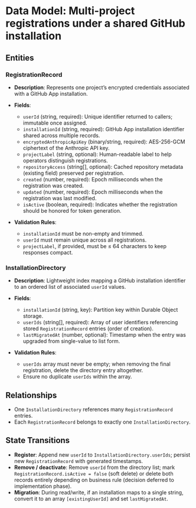# Data Model: Multi-project registrations under a shared GitHub installation

## Entities

### RegistrationRecord
- **Description**: Represents one project’s encrypted credentials associated with a GitHub App installation.
- **Fields**:
  - `userId` (string, required): Unique identifier returned to callers; immutable once assigned.
  - `installationId` (string, required): GitHub App installation identifier shared across multiple records.
  - `encryptedAnthropicApiKey` (binary/string, required): AES-256-GCM ciphertext of the Anthropic API key.
  - `projectLabel` (string, optional): Human-readable label to help operators distinguish registrations.
  - `repositoryAccess` (string[], optional): Cached repository metadata (existing field) preserved per registration.
  - `created` (number, required): Epoch milliseconds when the registration was created.
  - `updated` (number, required): Epoch milliseconds when the registration was last modified.
  - `isActive` (boolean, required): Indicates whether the registration should be honored for token generation.

- **Validation Rules**:
  - `installationId` must be non-empty and trimmed.
  - `userId` must remain unique across all registrations.
  - `projectLabel`, if provided, must be ≤ 64 characters to keep responses compact.

### InstallationDirectory
- **Description**: Lightweight index mapping a GitHub installation identifier to an ordered list of associated `userId` values.
- **Fields**:
  - `installationId` (string, key): Partition key within Durable Object storage.
  - `userIds` (string[], required): Array of user identifiers referencing stored `RegistrationRecord` entries (order of creation).
  - `lastMigratedAt` (number, optional): Timestamp when the entry was upgraded from single-value to list form.

- **Validation Rules**:
  - `userIds` array must never be empty; when removing the final registration, delete the directory entry altogether.
  - Ensure no duplicate `userIds` within the array.

## Relationships
- One `InstallationDirectory` references many `RegistrationRecord` entries.
- Each `RegistrationRecord` belongs to exactly one `InstallationDirectory`.

## State Transitions
- **Register**: Append new `userId` to `InstallationDirectory.userIds`; persist new `RegistrationRecord` with generated timestamps.
- **Remove / deactivate**: Remove `userId` from the directory list; mark `RegistrationRecord.isActive = false` (soft delete) or delete both records entirely depending on business rule (decision deferred to implementation phase).
- **Migration**: During read/write, if an installation maps to a single string, convert it to an array `[existingUserId]` and set `lastMigratedAt`.
